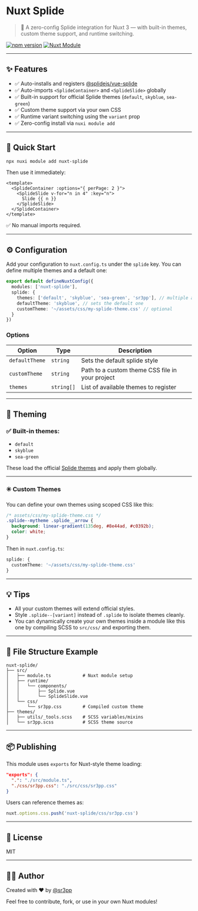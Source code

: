 # Nuxt Splide

> 📸 A zero-config Splide integration for Nuxt 3 — with built-in themes, custom theme support, and runtime switching.

[![npm version](https://img.shields.io/npm/v/@sr3pp/nuxt-splide)](https://www.npmjs.com/package/@sr3pp/nuxt-splide)
[![Nuxt Module](https://img.shields.io/badge/Nuxt%203-Module%20Ready-green)](https://nuxt.com)

---

## ✨ Features

- ✅ Auto-installs and registers [@splidejs/vue-splide](https://www.npmjs.com/package/@splidejs/vue-splide)
- ✅ Auto-imports `<SplideContainer>` and `<SplideSlide>` globally
- ✅ Built-in support for official Splide themes (`default`, `skyblue`, `sea-green`)
- ✅ Custom theme support via your own CSS
- ✅ Runtime variant switching using the `variant` prop
- ✅ Zero-config install via `nuxi module add`

---

## 🚀 Quick Start

```bash
npx nuxi module add nuxt-splide
```

Then use it immediately:

```vue
<template>
  <SplideContainer :options="{ perPage: 2 }">
    <SplideSlide v-for="n in 4" :key="n">
      Slide {{ n }}
    </SplideSlide>
  </SplideContainer>
</template>
```

✅ No manual imports required.

---

## ⚙️ Configuration

Add your configuration to `nuxt.config.ts` under the `splide` key. You can define multiple themes and a default one:

```ts
export default defineNuxtConfig({
  modules: ['nuxt-splide'],
  splide: {
    themes: ['default', 'skyblue', 'sea-green', 'sr3pp'], // multiple available themes
    defaultTheme: 'skyblue', // sets the default one
    customTheme: '~/assets/css/my-splide-theme.css' // optional
  }
})
```

### Options

| Option         | Type     | Description                                                                 |
|----------------|----------|-----------------------------------------------------------------------------|
| `defaultTheme` | `string`   | Sets the default splide style                                               |
| `customTheme`  | `string`   | Path to a custom theme CSS file in your project                             |
| `themes`       | `string[]` | List of available themes to register                                        |

---

## 🎨 Theming

### ✅ Built-in themes:

- `default`
- `skyblue`
- `sea-green`

These load the official [Splide themes](https://splidejs.com/themes/) and apply them globally.

---

### ✳️ Custom Themes

You can define your own themes using scoped CSS like this:

```css
/* assets/css/my-splide-theme.css */
.splide--mytheme .splide__arrow {
  background: linear-gradient(135deg, #8e44ad, #c0392b);
  color: white;
}
```

Then in `nuxt.config.ts`:

```ts
splide: {
  customTheme: '~/assets/css/my-splide-theme.css'
}
```

---

## 💡 Tips

- All your custom themes will extend official styles.
- Style `.splide--[variant]` instead of `.splide` to isolate themes cleanly.
- You can dynamically create your own themes inside a module like this one by compiling SCSS to `src/css/` and exporting them.

---

## 📁 File Structure Example

```
nuxt-splide/
├── src/
│   ├── module.ts            # Nuxt module setup
│   ├── runtime/
│   │   └── components/
│   │       ├── Splide.vue
│   │       └── SplideSlide.vue
│   └── css/
│       └── sr3pp.css        # Compiled custom theme
├── themes/
│   ├── utils/_tools.scss    # SCSS variables/mixins
│   └── sr3pp.scss           # SCSS theme source
```

---

## 📦 Publishing

This module uses `exports` for Nuxt-style theme loading:

```json
"exports": {
  ".": "./src/module.ts",
  "./css/sr3pp.css": "./src/css/sr3pp.css"
}
```

Users can reference themes as:

```ts
nuxt.options.css.push('nuxt-splide/css/sr3pp.css')
```

---

## 🪪 License

MIT

---

## 🧑‍🎨 Author

Created with ❤️ by [@sr3pp](https://github.com/sr-3pp)

Feel free to contribute, fork, or use in your own Nuxt modules!